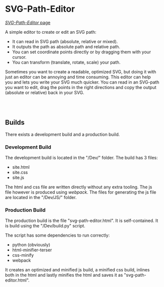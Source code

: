# SVG-Path-Editor

[*SVG-Path-Editor* page](https://blackwhiteyoshi.github.io/SVG-Path-Editor/svg-path-editor.html)

A simple editor to create or edit an SVG path:

- It can read in SVG path (absolute, relative or mixed).
- It outputs the path as absolute path and relative path.
- You can set coordinate points directly or by dragging them with your cursor.
- You can transform (translate, rotate, scale) your path.

Sometimes you want to create a readable, optimized SVG, but doing it with just an editor can be annoying and time consuming.
This editor can help you and lets you write your SVG much quicker.
You can read in an SVG-path you want to edit, drag the points in the right directions and copy the output (absolute or relative) back in your SVG.


<br></br>
## Builds

There exists a development build and a production build.


### Development Build

The development build is located in the "/Dev/" folder. The build has 3 files:

- site.html
- site.css
- site.js

The html and css file are written directly without any extra tooling. The js file however is produced using *webpack*.
The files for generating the js file are located in the "/Dev/JS/" folder.


### Production Build

The production build is the file "svg-path-editor.html". It is self-contained.
It is build using the "/Dev/build.py" script.

The script has some dependencies to run correctly:

- python (obviously)
- html-minifier-terser
- css-minify
- webpack

It creates an optimized and minified js build, a minified css build, inlines both in the html and lastly minifies the html
and saves it as "svg-path-editor.html".
